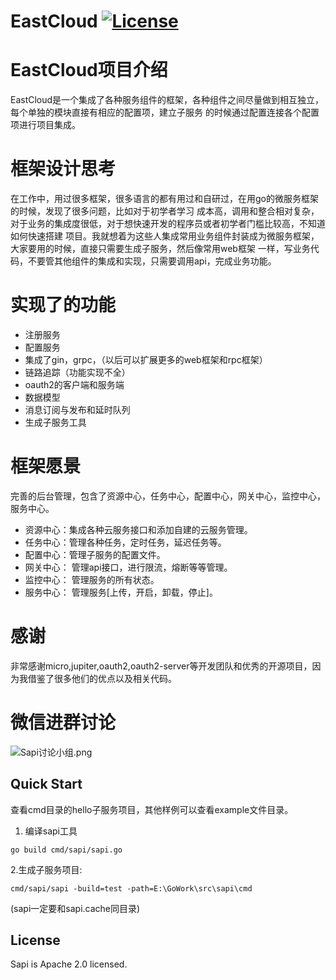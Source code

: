 # EastCloud [![License](https://img.shields.io/:license-apache-blue.svg)](https://opensource.org/licenses/Apache-2.0) 

# EastCloud项目介绍
  EastCloud是一个集成了各种服务组件的框架，各种组件之间尽量做到相互独立，每个单独的模块直接有相应的配置项，建立子服务
的时候通过配置连接各个配置项进行项目集成。
# 框架设计思考
  在工作中，用过很多框架，很多语言的都有用过和自研过，在用go的微服务框架的时候，发现了很多问题，比如对于初学者学习
成本高，调用和整合相对复杂，对于业务的集成度很低，对于想快速开发的程序员或者初学者门槛比较高，不知道如何快速搭建
项目。我就想着为这些人集成常用业务组件封装成为微服务框架，大家要用的时候，直接只需要生成子服务，然后像常用web框架
一样，写业务代码，不要管其他组件的集成和实现，只需要调用api，完成业务功能。
# 实现了的功能
  * 注册服务
  * 配置服务
  * 集成了gin，grpc，（以后可以扩展更多的web框架和rpc框架）
  * 链路追踪（功能实现不全）
  * oauth2的客户端和服务端
  * 数据模型
  * 消息订阅与发布和延时队列
  * 生成子服务工具
# 框架愿景
  完善的后台管理，包含了资源中心，任务中心，配置中心，网关中心，监控中心，服务中心。
  * 资源中心：集成各种云服务接口和添加自建的云服务管理。
  * 任务中心：管理各种任务，定时任务，延迟任务等。
  * 配置中心：管理子服务的配置文件。
  * 网关中心： 管理api接口，进行限流，熔断等等管理。
  * 监控中心： 管理服务的所有状态。
  * 服务中心： 管理服务[上传，开启，卸载，停止]。
# 感谢
  非常感谢micro,jupiter,oauth2,oauth2-server等开发团队和优秀的开源项目，因为我借鉴了很多他们的优点以及相关代码。
# 微信进群讨论
  ![Sapi讨论小组.png]()
## Quick Start
  查看cmd目录的hello子服务项目，其他样例可以查看example文件目录。
  1. 编译sapi工具
 ```shell
 go build cmd/sapi/sapi.go
 ```
     
  2.生成子服务项目:
   ```shell
  cmd/sapi/sapi -build=test -path=E:\GoWork\src\sapi\cmd
  ```
  (sapi一定要和sapi.cache同目录)
## License
  Sapi is Apache 2.0 licensed.

